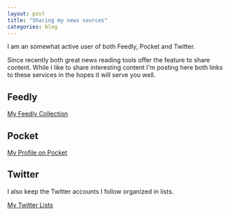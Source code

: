 ```yaml
---
layout: post
title: "Sharing my news sources"
categories: blog
---
```


I am an somewhat active user of both Feedly, Pocket and Twitter.

Since recently both great news reading tools offer the feature to share content. While I like to share interesting content I'm posting here both links to these services in the hopes it will serve you well.

## Feedly

[My Feedly Collection](https://feedly.com/johanbove)

## Pocket

[My Profile on Pocket](https://getpocket.com/@924TfA53g3e0Gp1di7d54e3d35p9g50g4f7y39ZebyP45eIem30GTa43W2agAa35)

## Twitter

I also keep the Twitter accounts I follow organized in lists.

[My Twitter Lists](https://twitter.com/johanbove/lists)